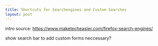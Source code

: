 ```yaml
---
title: Shortcuts for Searchengines and Custom Searches
layout: post
---
```


intro
source:
https://www.maketecheasier.com/firefox-search-engines/

show search bar to add custom forms neccessary?

